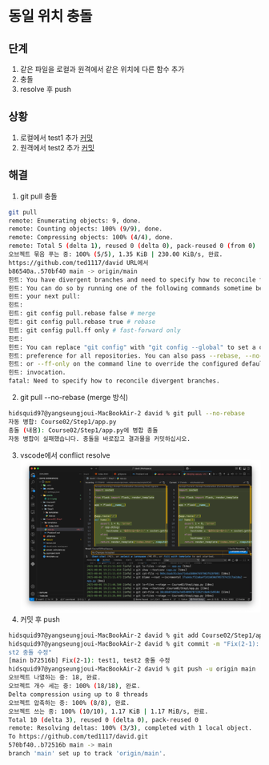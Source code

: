 # 동일 위치 충돌
## 단계
1. 같은 파일을 로컬과 원격에서 같은 위치에 다른 함수 추가
2. 충돌
3. resolve 후 push

## 상황
1. 로컬에서 test1 추가 [커밋](https://github.com/ted1117/david/commit/37adebcf32a0a4f2d1b030d70573741517a610a2)
2. 원격에서 test2 추가 [커밋](https://github.com/ted1117/david/commit/570bf40584a06baa7ddfebfda6d89c51736667b5)

## 해결
1. git pull 충돌
```bash
git pull
remote: Enumerating objects: 9, done.
remote: Counting objects: 100% (9/9), done.
remote: Compressing objects: 100% (4/4), done.
remote: Total 5 (delta 1), reused 0 (delta 0), pack-reused 0 (from 0)
오브젝트 묶음 푸는 중: 100% (5/5), 1.35 KiB | 230.00 KiB/s, 완료.
https://github.com/ted1117/david URL에서
b86540a..570bf40 main -> origin/main
힌트: You have divergent branches and need to specify how to reconcile them.
힌트: You can do so by running one of the following commands sometime before
힌트: your next pull:
힌트:
힌트: git config pull.rebase false # merge
힌트: git config pull.rebase true # rebase
힌트: git config pull.ff only # fast-forward only
힌트:
힌트: You can replace "git config" with "git config --global" to set a default
힌트: preference for all repositories. You can also pass --rebase, --no-rebase,
힌트: or --ff-only on the command line to override the configured default per
힌트: invocation.
fatal: Need to specify how to reconcile divergent branches.
```
2. git pull --no-rebase (merge 방식)
```bash
hidsquid97@yangseungjoui-MacBookAir-2 david % git pull --no-rebase
자동 병합: Course02/Step1/app.py
충돌 (내용): Course02/Step1/app.py에 병합 충돌
자동 병합이 실패했습니다. 충돌을 바로잡고 결과물을 커밋하십시오.
```
3. vscode에서 conflict resolve
![asdf](../../assets/2-1-2.png)
4. 커밋 후 push
```bash
hidsquid97@yangseungjoui-MacBookAir-2 david % git add Course02/Step1/app.py
hidsquid97@yangseungjoui-MacBookAir-2 david % git commit -m "Fix(2-1): test1, te
st2 충돌 수정"
[main b72516b] Fix(2-1): test1, test2 충돌 수정
hidsquid97@yangseungjoui-MacBookAir-2 david % git push -u origin main
오브젝트 나열하는 중: 18, 완료.
오브젝트 개수 세는 중: 100% (18/18), 완료.
Delta compression using up to 8 threads
오브젝트 압축하는 중: 100% (8/8), 완료.
오브젝트 쓰는 중: 100% (10/10), 1.17 KiB | 1.17 MiB/s, 완료.
Total 10 (delta 3), reused 0 (delta 0), pack-reused 0
remote: Resolving deltas: 100% (3/3), completed with 1 local object.
To https://github.com/ted1117/david.git
570bf40..b72516b main -> main
branch 'main' set up to track 'origin/main'.
```